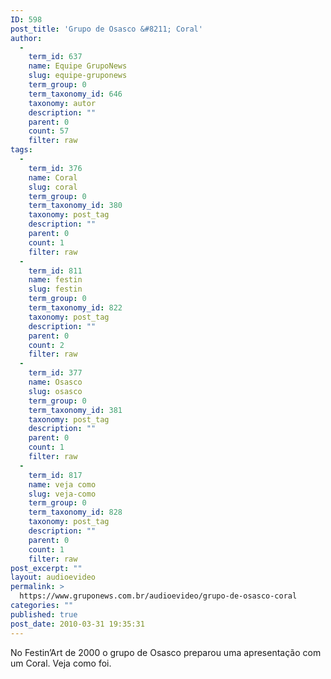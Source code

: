 ```yaml
---
ID: 598
post_title: 'Grupo de Osasco &#8211; Coral'
author:
  - 
    term_id: 637
    name: Equipe GrupoNews
    slug: equipe-gruponews
    term_group: 0
    term_taxonomy_id: 646
    taxonomy: autor
    description: ""
    parent: 0
    count: 57
    filter: raw
tags:
  - 
    term_id: 376
    name: Coral
    slug: coral
    term_group: 0
    term_taxonomy_id: 380
    taxonomy: post_tag
    description: ""
    parent: 0
    count: 1
    filter: raw
  - 
    term_id: 811
    name: festin
    slug: festin
    term_group: 0
    term_taxonomy_id: 822
    taxonomy: post_tag
    description: ""
    parent: 0
    count: 2
    filter: raw
  - 
    term_id: 377
    name: Osasco
    slug: osasco
    term_group: 0
    term_taxonomy_id: 381
    taxonomy: post_tag
    description: ""
    parent: 0
    count: 1
    filter: raw
  - 
    term_id: 817
    name: veja como
    slug: veja-como
    term_group: 0
    term_taxonomy_id: 828
    taxonomy: post_tag
    description: ""
    parent: 0
    count: 1
    filter: raw
post_excerpt: ""
layout: audioevideo
permalink: >
  https://www.gruponews.com.br/audioevideo/grupo-de-osasco-coral
categories: ""
published: true
post_date: 2010-03-31 19:35:31
---
```

No Festin’Art de 2000 o grupo de Osasco preparou uma apresentação com um Coral. Veja como foi.